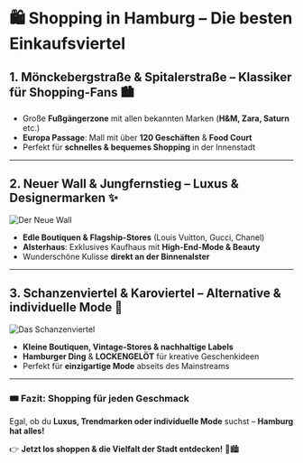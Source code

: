 # 🛍 Shopping in Hamburg – Die besten Einkaufsviertel  

## 1. Mönckebergstraße & Spitalerstraße – Klassiker für Shopping-Fans 🏙️  

- Große **Fußgängerzone** mit allen bekannten Marken (**H&M, Zara, Saturn** etc.)  
- **Europa Passage**: Mall mit über **120 Geschäften** & **Food Court**  
- Perfekt für **schnelles & bequemes Shopping** in der Innenstadt  

---

## 2. Neuer Wall & Jungfernstieg – Luxus & Designermarken ✨  

![Der Neue Wall]([Hamburg_Neuer_Wall_Weihnachten_02.jpg](https://upload.wikimedia.org/wikipedia/commons/8/82/Hamburg_Neuer_Wall_Weihnachten_02.jpg))

- **Edle Boutiquen & Flagship-Stores** (Louis Vuitton, Gucci, Chanel)  
- **Alsterhaus**: Exklusives Kaufhaus mit **High-End-Mode & Beauty**  
- Wunderschöne Kulisse **direkt an der Binnenalster**  

---

## 3. Schanzenviertel & Karoviertel – Alternative & individuelle Mode 🎨  

![Das Schanzenviertel]([schulterblatt_schanze_rundgang_©_mediaserver.hamburg.de___andreas_vallbracht.jpg](https://www.sightseeing-kontor.de/tmp/images/68/schulterblatt_schanze_rundgang_%C2%A9_mediaserver.hamburg.de___andreas_vallbracht.jpg))

- **Kleine Boutiquen, Vintage-Stores & nachhaltige Labels**  
- **Hamburger Ding** & **LOCKENGELÖT** für kreative Geschenkideen  
- Perfekt für **einzigartige Mode** abseits des Mainstreams  

---

### 🎟 Fazit: Shopping für jeden Geschmack  
Egal, ob du **Luxus, Trendmarken oder individuelle Mode** suchst – **Hamburg hat alles!**  

👉 **Jetzt los shoppen & die Vielfalt der Stadt entdecken!** 🛒🏙️
